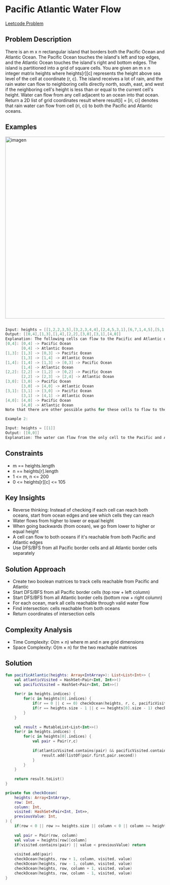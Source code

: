 # Pacific Atlantic Water Flow
[Leetcode Problem](https://leetcode.com/problems/pacific-atlantic-water-flow/description/)

## Problem Description
There is an m x n rectangular island that borders both the Pacific Ocean and Atlantic Ocean. The Pacific Ocean touches the island's left and top edges, and the Atlantic Ocean touches the island's right and bottom edges.
The island is partitioned into a grid of square cells. You are given an m x n integer matrix heights where heights[r][c] represents the height above sea level of the cell at coordinate (r, c).
The island receives a lot of rain, and the rain water can flow to neighboring cells directly north, south, east, and west if the neighboring cell's height is less than or equal to the current cell's height. Water can flow from any cell adjacent to an ocean into that ocean.
Return a 2D list of grid coordinates result where result[i] = [ri, ci] denotes that rain water can flow from cell (ri, ci) to both the Pacific and Atlantic oceans.

## Examples

<img width="573" height="573" alt="imagen" src="https://github.com/user-attachments/assets/d0489d98-77dd-420f-b8fb-6bd870fe34e2" />

```kotlin

Input: heights = [[1,2,2,3,5],[3,2,3,4,4],[2,4,5,3,1],[6,7,1,4,5],[5,1,1,2,4]]
Output: [[0,4],[1,3],[1,4],[2,2],[3,0],[3,1],[4,0]]
Explanation: The following cells can flow to the Pacific and Atlantic oceans, as shown below:
[0,4]: [0,4] -> Pacific Ocean 
       [0,4] -> Atlantic Ocean
[1,3]: [1,3] -> [0,3] -> Pacific Ocean 
       [1,3] -> [1,4] -> Atlantic Ocean
[1,4]: [1,4] -> [1,3] -> [0,3] -> Pacific Ocean 
       [1,4] -> Atlantic Ocean
[2,2]: [2,2] -> [1,2] -> [0,2] -> Pacific Ocean 
       [2,2] -> [2,3] -> [2,4] -> Atlantic Ocean
[3,0]: [3,0] -> Pacific Ocean 
       [3,0] -> [4,0] -> Atlantic Ocean
[3,1]: [3,1] -> [3,0] -> Pacific Ocean 
       [3,1] -> [4,1] -> Atlantic Ocean
[4,0]: [4,0] -> Pacific Ocean 
       [4,0] -> Atlantic Ocean
Note that there are other possible paths for these cells to flow to the Pacific and Atlantic oceans.

Example 2:

Input: heights = [[1]]
Output: [[0,0]]
Explanation: The water can flow from the only cell to the Pacific and Atlantic oceans.

```

## Constraints
- m == heights.length
- n == heights[r].length
- 1 <= m, n <= 200
- 0 <= heights[r][c] <= 105

## Key Insights
- Reverse thinking: Instead of checking if each cell can reach both oceans, start from ocean edges and see which cells they can reach
- Water flows from higher to lower or equal height
- When going backwards (from ocean), we go from lower to higher or equal height
- A cell can flow to both oceans if it's reachable from both Pacific and Atlantic edges
- Use DFS/BFS from all Pacific border cells and all Atlantic border cells separately

## Solution Approach
- Create two boolean matrices to track cells reachable from Pacific and Atlantic
- Start DFS/BFS from all Pacific border cells (top row + left column)
- Start DFS/BFS from all Atlantic border cells (bottom row + right column)
- For each ocean, mark all cells reachable through valid water flow
- Find intersection: cells reachable from both oceans
- Return coordinates of intersection cells

## Complexity Analysis
- Time Complexity: O(m × n) where m and n are grid dimensions
- Space Complexity: O(m × n) for the two reachable matrices

## Solution

```kotlin
fun pacificAtlantic(heights: Array<IntArray>): List<List<Int>> {
    val atlanticVisited = HashSet<Pair<Int, Int>>()
    val pacificVisited = HashSet<Pair<Int, Int>>()
    
    for(r in heights.indices) {
        for(c in heights[0].indices) {
            if(r == 0 || c == 0) checkOcean(heights, r, c, pacificVisited, 0)
            if(r == heights.size - 1 || c == heights[0].size - 1) checkOcean(heights, r, c, atlanticVisited, 0)
        }
    }
    
    val result = MutableList<List<Int>>()
    for(r in heights.indices) {
        for(c in heights[0].indices) {
            val pair = Pair(r,c)
            
            if(atlanticVisited.contains(pair) && pacificVisited.contains(pair)) {
                result.add(listOf(pair.first,pair.second))
            }
        }
    }
    
    return result.toList()
}

private fun checkOcean(
    heights: Array<IntArray>, 
    row: Int,
    column: Int, 
    visited: HashSet<Pair<Int, Int>>,
    previousValue: Int,
) {
    if(row < 0 || row >= heights.size || column < 0 || column >= heights[0].size) return
    
    val pair = Pair(row, column)
    val value = heights[row][column]
    if(visited.contains(pair) || value < previousValue) return
    
    visited.add(pair)
    checkOcean(heights, row + 1, column, visited, value)
    checkOcean(heights, row - 1, column, visited, value)
    checkOcean(heights, row, column + 1, visited, value)
    checkOcean(heights, row, column - 1, visited, value)
}

```
